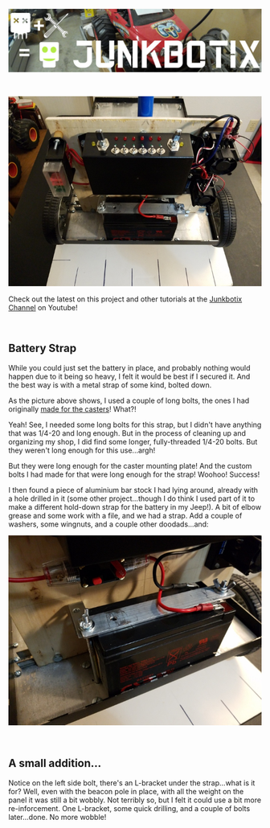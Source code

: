 ![Junkbotix Banner](./images/banner-1024px.jpg)

<br>

![Battery Strap](./images/battery-strap-1-720px.jpg)

Check out the latest on this project and other tutorials at the [Junkbotix Channel](https://www.youtube.com/channel/UCNxQ47xBEYjD-mey_lxj9Aw) on Youtube!

<br>

## Battery Strap

While you could just set the battery in place, and probably nothing would happen due to it being so heavy, I felt it would be best if I secured it. And the best way is with a metal strap of some kind, bolted down.

As the picture above shows, I used a couple of long bolts, the ones I had originally [made for the casters](../../../chassis-assembly/caster-wheels)! What?!

Yeah! See, I needed some long bolts for this strap, but I didn't have anything that was 1/4-20 and long enough. But in the process of cleaning up and organizing my shop, I did find some longer, fully-threaded 1/4-20 bolts. But they weren't long enough for this use...argh!

But they were long enough for the caster mounting plate! And the custom bolts I had made for that were long enough for the strap! Woohoo! Success!

I then found a piece of aluminium bar stock I had lying around, already with a hole drilled in it (some other project...though I do think I used part of it to make a different hold-down strap for the battery in my Jeep!). A bit of elbow grease and some work with a file, and we had a strap. Add a couple of washers, some wingnuts, and a couple other doodads...and:

![Battery Strap](./images/battery-strap-2-720px.jpg)

<br>

## A small addition...

Notice on the left side bolt, there's an L-bracket under the strap...what is it for? Well, even with the beacon pole in place, with all the weight on the panel it was still a bit wobbly. Not terribly so, but I felt it could use a bit more re-inforcement. One L-bracket, some quick drilling, and a couple of bolts later...done. No more wobble!